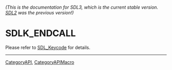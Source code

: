 ###### (This is the documentation for SDL3, which is the current stable version. [SDL2](https://wiki.libsdl.org/SDL2/) was the previous version!)
# SDLK_ENDCALL

Please refer to [SDL_Keycode](SDL_Keycode) for details.

----
[CategoryAPI](CategoryAPI), [CategoryAPIMacro](CategoryAPIMacro)

